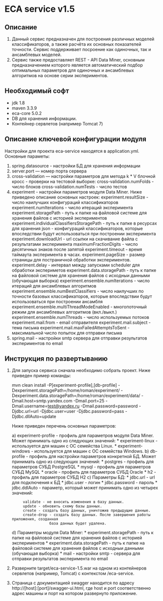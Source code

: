 ECA service v1.5
========================================

Описание
----------------------------------------
1. Данный сервис предназначен для построения различных моделей классификаторов, а также
расчёта их основных показателей точности. Сервис поддерживает посроение как
одиночных, так и ансамблевых моделей.
2. Сервис также предоставляет REST - API Data Miner, основным предназначением которого
является автоматический подбор оптимальных параметров для одиночных и ансамблевых алгоритмов
на основе серии экспериментов.

Необходимый софт
----------------------------------------
* jdk 1.8
* maven 3.3.9
* eca-core 5.0.2
* DB для хранения информации.
* Контейнер сервлетов (например Tomcat 7)

Описание ключевой конфигурации модуля
----------------------------------------
Настройки для проекта eca-service находятся в application.yml. Основные параметы:
1) spring.datasource - настройки БД для хранения информации
2) server.port — номер порта сервера
3) cross-validation — настройки параметров для метода k * V блочной кросс - проверки
   на тестовой выборке:
   cross-validation.numFolds - число блоков
   cross-validation.numTests - число тестов
4) experiment - настройки параметров модуля Data Miner. Ниже приведено описание
   основных настроек:
   experiment.resultSize - число наилучших конфигураций классификаторов
   experiment.numIterations - число итераций эксперимента
   experiment.storagePath - путь к папке на файловой системе для хранения файлов с историей экспериментов
   experiment.individualClassifiersStoragePath - путь к папке в ресурсах для хранения json - конфигураций классификаторов,
   которые впоследствии будут использоваться при построении эксперимента
   experiment.downloadUrl - url ссылки на скачивание файла с результатами эксперимента
   maximumFractionDigits - число десятичных знаков после запятой
   experiment.timeout - время таймаута эксперимента в часах.
   experiment.pageSize - размер страницы для постраничной обработки экспериментов.
   experiment.delay - интервал между запусками scheduler для обработки экспериметов
   experiment.data.storagePath - путь к папке на файловой системе для хранения файлов с исходныи данными (обучающая выборка)
   experiment.ensemble.numIterations - число итераций для ансамблевых алгоритмов
   experiment.ensemble.numBestClassifiers - число наилучших по точности базовых классификаторов, которые впоследствии
   будут использоваться при построении ансамбля
   experiment.ensemble.multiThreadModeEnabled - многопоточный режим для ансамблевых алгоритмов (вкл./выкл.)
   experiment.ensemble.numThreads - число используемых потоков
   experiment.mail.from - email отправителя
   experiment.mail.subject - тема письма
   experiment.mail.maxFailedAttemptsToSent - максимальной число попыток для отправки письма
5) spring.mail - настройки smtp сервера для отправки результатов экспериментов по email 

Инструкция по развертыванию
----------------------------------------

1. Для запуска сервиса сначала необходимо собрать проект. Ниже приведен пример команды:
    
   mvn clean install -P[experiment-profile],[db-profile] -Dexperiment.storagePath=/home/roman/experiment/
           -Dexperiment.data.storagePath=/home/roman/experiment/data/ -Dmail.host=smtp.yandex.com
           -Dmail.port=25 -Dmail.username=test@yandex.ru -Dmail.password=password
           -Djdbc.url=url -Djdbc.user=user -Djdbc.password=pass -Djdbc.dllAuto=update 
    
   Ниже приведен перечень основных параметров:
   
   a) experiment-profile - профиль для параметров модуля Data Miner. Может принимать одно из следующих значений:
        * experiment-linux - используется для машин с ОС семейства Linux.
        * experiment-windows - используется для машин с ОС семейства Windows.
   b) db-profile - профиль для настройки параметров конкретной БД. Может принимать одно из следующих значений:
        * postgres - профиль для параметров СУБД PostgreSQL
        * mysql - профиль для параметров СУБД MySQL
        * oracle - профиль для параметров СУБД Oracle
        * h2 - профиль для параметров СУБД H2
   c) Параметры БД:
        * jdbc.url - url для подключения к БД
        * jdbc.user - логин
        * jdbc.password - пароль
        * jdbc.ddlAuto - параметр, который может принимать одно из четырех значений:
   
            validate - не вносить изменения в базу данных.
            update - обновить схему базы данных.
            create - создать базу данных, уничтожив предыдущие данные.
            create-drop - создать базу данных. После завершения работы приложения, созданная
                        база данных будет удалена.
   d) Параметры модуля Data Miner:
        * experiment.storagePath - путь к папке на файловой системе для хранения файлов с историей экспериментов
        * experiment.data.storagePath - путь к папке на файловой системе для хранения файлов с
            исходныи данными (обучающая выборка)
        * mail - настройки smtp - сервера для отправки результатов эксперимента по email
    
2. Разверните target/eca-service-1.5.war на одном из контейнеров сервлетов (например, Tomcat) с контекстом /eca-service.
         
3. Страница с документацией swagger находится по адресу http://[host]:[port]/swagger-ui.html, где host и port
соответственно адрес машины и порт на котором развернуто приложение.
    